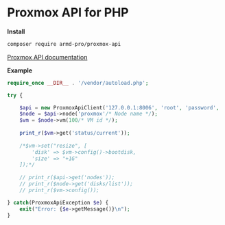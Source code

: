 # Proxmox API for PHP

**Install**
```bash
composer require armd-pro/proxmox-api
```

[Proxmox API documentation](https://pve.proxmox.com/pve-docs/api-viewer/index.html)

**Example**
```php
require_once __DIR__ . '/vendor/autoload.php';

try {

    $api = new ProxmoxApiClient('127.0.0.1:8006', 'root', 'password', 'pam');
    $node = $api->node('proxmox'/* Node name */);
    $vm = $node->vm(100/* VM id */);
    
    print_r($vm->get('status/current'));
    
    /*$vm->set("resize", [
        'disk' => $vm->config()->bootdisk,
        'size' => "+1G"
    ]);*/
    
    // print_r($api->get('nodes'));
    // print_r($node->get('disks/list'));
    // print_r($vm->config());

} catch(ProxmoxApiException $e) {
    exit("Error: {$e->getMessage()}\n");
}
```